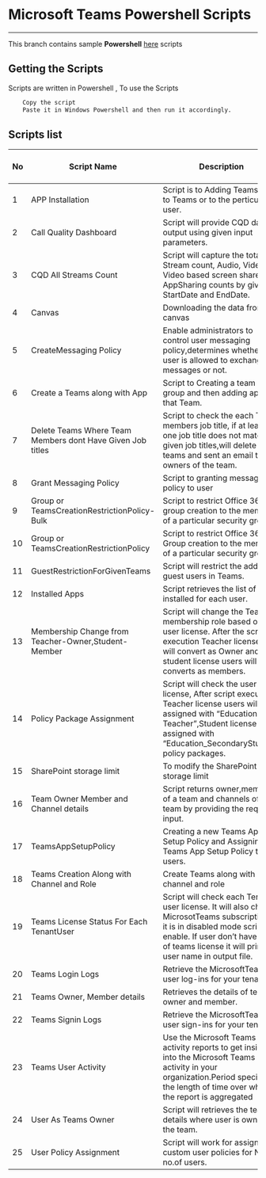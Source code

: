 # Microsoft Teams Powershell Scripts
_____________

This branch contains sample **Powershell** [here](https://github.com/Geetha63/MS-Teams-Scripts) scripts

## Getting the Scripts

Scripts are written in Powershell , To use the Scripts

```bash
    Copy the script
    Paste it in Windows Powershell and then run it accordingly.
```

## Scripts list

No  | Script Name    | Description         | Link to script                          |                                
|---|----------------|---------------------|-----------------------------------------|
|  1|APP Installation|Script is to Adding TeamsApp to Teams or to the perticular user.| [Link](https://github.com/Geetha63/MS-Teams-Scripts/tree/master/App%20Installation) |
|2| Call Quality Dashboard|Script will provide CQD data output using given input parameters.|[Link](https://github.com/Geetha63/MS-Teams-Scripts/tree/master/CQD)
|3|CQD All Streams Count|Script will capture the total Stream count, Audio, Video, Video based screen share, AppSharing counts by given StartDate and EndDate.|[Link](https://github.com/Geetha63/MS-Teams-Scripts/tree/master/CQDAllStreamsCount)
|4|Canvas|Downloading the data from the canvas|[Link](https://github.com/Geetha63/MS-Teams-Scripts/tree/master/Canvas)
|5|CreateMessaging Policy|Enable administrators to control user messaging policy,determines whether a user is allowed to exchange the messages or not.|[Link](https://github.com/Geetha63/MS-Teams-Scripts/tree/master/CreateMessaging%20Policy)
|6|Create a Teams along with App|Script to Creating a team with group and then adding app to that Team.|[Link](https://github.com/Geetha63/MS-Teams-Scripts/blob/master/CreateTeamsalongwithAPPs)
|7|Delete Teams Where Team Members dont Have Given Job titles|Script to check the each Team members job title, if at least one job title does not match to given job titles,will delete those teams and sent an email to owners of the team.|[Link](https://github.com/Geetha63/MS-Teams-Scripts/tree/master/DeleteTeamsWhereTeamMembersdontHaveGivenJobtitles)
|8|Grant Messaging Policy|Script to granting messaging policy to user|[Link](https://github.com/Geetha63/MS-Teams-Scripts/tree/master/Grant%20Messaging%20Policy)
|9|Group or TeamsCreationRestrictionPolicy-Bulk|Script to restrict Office 365 group creation to the members of a particular security group.|[Link](https://github.com/Geetha63/MS-Teams-Scripts/tree/master/Group%20or%20TeamsCreationRestrictionPolicy-Bulk)
|10|Group or TeamsCreationRestrictionPolicy|Script to restrict Office 365 Group creation to the member of a particular security group.|[Link](https://github.com/Geetha63/MS-Teams-Scripts/tree/master/Group%20or%20TeamsCreationRestrictionPolicy)
|11|GuestRestrictionForGivenTeams|Script will restrict the adding guest users in Teams.|[Link](https://github.com/Geetha63/MS-Teams-Scripts/blob/master/GuestRestrictionForGivenTeams)
|12|Installed Apps|Script retrieves the list of apps installed for each user.|[Link](https://github.com/Geetha63/MS-Teams-Scripts/blob/master/InstalledAPPs)
|13|Membership Change from Teacher-Owner,Student-Member|Script will change the Teams membership role based on the user license. After the script execution Teacher license user will convert as Owner and student license users will converts as members.|[Link](https://github.com/Geetha63/MS-Teams-Scripts/tree/master/MembershipChangeTeacher-Owner%2CStudent-Member)
|14|Policy Package Assignment|Script will check the user license, After script execution Teacher license users will be assigned with “Education Teacher”,Student license users assigned with “Education_SecondaryStudent” policy packages.|[Link](https://github.com/Geetha63/MS-Teams-Scripts/tree/master/PolicyPackageAssignment)
|15|SharePoint storage limit|To modify the SharePoint storage limit|[Link](https://github.com/Geetha63/MS-Teams-Scripts/tree/master/SharePoint%20storage%20limit)
|16|Team Owner Member and Channel details|Script returns owner,member of a team and channels of a team by providing the required input.|[Link](https://github.com/Geetha63/MS-Teams-Scripts/tree/master/TeamOwnerMemberandChannel%20details)
|17|TeamsAppSetupPolicy|Creating a new Teams App Setup Policy and Assigning a Teams App Setup Policy to users.|[Link](https://github.com/Geetha63/MS-Teams-Scripts/tree/master/TeamsAppSetupPolicy)
|18|Teams Creation Along with Channel and Role|Create Teams along with channel and role|[Link](https://github.com/Geetha63/MS-Teams-Scripts/tree/master/TeamsCreationAlongwithChannelandRole)
|19|Teams License Status For Each TenantUser|Script will check each Tenant user license. It will also check MicrosotTeams subscription. If it is in disabled mode script will enable. If user don’t have any of teams license it will print the user name in output file.|[Link](https://github.com/Geetha63/MS-Teams-Scripts/tree/master/TeamsLicenseStatusForEachTenantUser)
|20|Teams Login Logs|Retrieve the MicrosoftTeams user log-ins for your tenant.|[Link](https://github.com/Geetha63/MS-Teams-Scripts/tree/master/TeamsLoginLogs)
|21|Teams Owner, Member details|Retrieves the details of teams owner and member.|[Link](https://github.com/Geetha63/MS-Teams-Scripts/tree/master/TeamsOwnerMembers%20details)
|22|Teams Signin Logs|Retrieve the MicrosoftTeams user sign-ins for your tenant|[Link](https://github.com/Geetha63/MS-Teams-Scripts/tree/master/TeamsSigninLogs)
|23|Teams User Activity|Use the Microsoft Teams activity reports to get insights into the Microsoft Teams user activity in your organization.Period specifies the length of time over which the report is aggregated|[Link](https://github.com/Geetha63/MS-Teams-Scripts/tree/master/TeamsUserActivity)
|24|User As Teams Owner|Script will retrieves the teams details where user is owner for the team.|[Link](https://github.com/Geetha63/MS-Teams-Scripts/blob/master/UserAsTeamsOwner)
|25|User Policy Assignment|Script will work for assigning custom user policies for N no.of users.|[Link](https://github.com/Geetha63/MS-Teams-Scripts/tree/master/UserPolicyAssignment)























